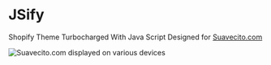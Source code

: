 # JSify
Shopify Theme Turbocharged With Java Script
Designed for [Suavecito.com](https://www.suavecito.com)

![Suavecito.com displayed on various devices](https://github.com/kenput3r/JSify/blob/kenput3r/assets/site-preview.jpg)